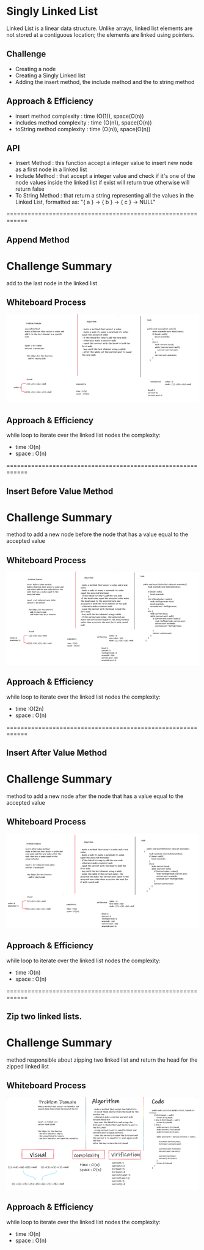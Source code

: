 # Singly Linked List
<!-- Short summary or background information -->
Linked List is a linear data structure. Unlike arrays, linked list elements are not stored at a contiguous location; the elements are linked using pointers.

## Challenge
<!-- Description of the challenge -->
- Creating a node 
- Creating a Singly Linked list 
- Adding the insert method, the include method and the to string method
## Approach & Efficiency
<!-- What approach did you take? Why? What is the Big O space/time for this approach? -->
- insert method complexity : time (O(1)), space(O(n))
- includes method complexity : time (O(n)), space(O(n))
- toString method complexity : time (O(n)), space(O(n))

## API
<!-- Description of each method publicly available to your Linked List -->
- Insert Method : this function accept a integer value to insert new node as a first node in a linked list 
- Include Method : that accept a integer value and check if it's one of the node values inside the linked list if exist will return true otherwise will return false
- To String Method : that return a string representing all the values in the Linked List, formatted as:
"{ a } -> { b } -> { c } -> NULL"


============================================================
## Append Method
# Challenge Summary
<!-- Description of the challenge -->
add to the last node in the linked list 

## Whiteboard Process
<!-- Embedded whiteboard image -->
![Image](Images/append-whiteboard.png)

## Approach & Efficiency
<!-- What approach did you take? Why? What is the Big O space/time for this approach? -->
while loop to iterate over the linked list nodes 
the complexity:
- time :O(n)
-  space : O(n)

<!-- ## Solution -->
<!-- Show how to run your code, and examples of it in action -->
============================================================
## Insert Before Value Method
# Challenge Summary
<!-- Description of the challenge -->
method to add a new node before the node that has a value equal to the accepted value 

## Whiteboard Process
<!-- Embedded whiteboard image -->
![Image](Images/insertBeforeValue-whiteBoard.png)

## Approach & Efficiency
<!-- What approach did you take? Why? What is the Big O space/time for this approach? -->
while loop to iterate over the linked list nodes 
the complexity:
- time :O(2n)
-  space : O(n)

<!-- ## Solution -->
<!-- Show how to run your code, and examples of it in action -->
============================================================
## Insert After Value Method
# Challenge Summary
<!-- Description of the challenge -->
method to add a new node after the node that has a value equal to the accepted value 

## Whiteboard Process
<!-- Embedded whiteboard image -->
![Image](Images/insertAfterValue-whiteBoard.png)

## Approach & Efficiency
<!-- What approach did you take? Why? What is the Big O space/time for this approach? -->
while loop to iterate over the linked list nodes 
the complexity:
- time :O(n)
-  space : O(n)

<!-- ## Solution -->
<!-- Show how to run your code, and examples of it in action -->
============================================================
## Zip two linked lists.
# Challenge Summary
<!-- Description of the challenge -->
method responsible about zipping two linked list and return the head for the zipped linked list

## Whiteboard Process
<!-- Embedded whiteboard image -->
![Image](./Images/zipTwoLinkedList-whiteBoard.png)

## Approach & Efficiency
<!-- What approach did you take? Why? What is the Big O space/time for this approach? -->
while loop to iterate over the linked list nodes 
the complexity:
- time :O(n)
-  space : O(n)

<!-- ## Solution -->
<!-- Show how to run your code, and examples of it in action -->